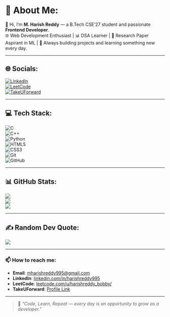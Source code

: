 # 💫 About Me:
👋 Hi, I’m **M. Harish Reddy** — a B.Tech CSE’27 student and passionate **Frontend Developer**.  
🌐 Web Development Enthusiast | 📊 DSA Learner | 📄 Research Paper Aspirant in ML | 🚀 Always building projects and learning something new every day.  

---

## 🌐 Socials:
[![LinkedIn](https://img.shields.io/badge/LinkedIn-%230077B5.svg?logo=linkedin&logoColor=white)](https://www.linkedin.com/in/harishreddy995/)  
[![LeetCode](https://img.shields.io/badge/LeetCode-%23FFA116.svg?logo=leetcode&logoColor=white)](https://leetcode.com/u/harishreddy_bobby/)  
[![TakeUForward](https://img.shields.io/badge/TakeUForward-%23000000.svg?logo=readme&logoColor=white)](https://takeuforward.org/plus/profile/harishreddy_bobby)

---

## 💻 Tech Stack:
![C](https://img.shields.io/badge/C-%2300599C.svg?logo=c&logoColor=white)  
![C++](https://img.shields.io/badge/C++-%2300599C.svg?logo=c%2B%2B&logoColor=white)  
![Python](https://img.shields.io/badge/Python-%233776AB.svg?logo=python&logoColor=white)  
![HTML5](https://img.shields.io/badge/HTML5-%23E34F26.svg?logo=html5&logoColor=white)  
![CSS3](https://img.shields.io/badge/CSS3-%231572B6.svg?logo=css3&logoColor=white)  
![Git](https://img.shields.io/badge/Git-%23F05033.svg?logo=git&logoColor=white)  
![GitHub](https://img.shields.io/badge/GitHub-%23121011.svg?logo=github&logoColor=white)

---

## 📊 GitHub Stats:
![](https://github-readme-stats.vercel.app/api?username=harishreddy-bobby&theme=radical&hide_border=false&include_all_commits=true&count_private=true)  
![](https://github-readme-streak-stats.herokuapp.com/?user=harishreddy-bobby&theme=radical&hide_border=false)  
![](https://github-readme-stats.vercel.app/api/top-langs/?username=harishreddy-bobby&theme=radical&hide_border=false&layout=compact)

---

## ✍️ Random Dev Quote:
![](https://quotes-github-readme.vercel.app/api?type=horizontal&theme=radical)

---

### 📫 How to reach me:
- **Email**: mharishreddy995@gmail.com  
- **LinkedIn**: [linkedin.com/in/harishreddy995](https://www.linkedin.com/in/harishreddy995/)  
- **LeetCode**: [leetcode.com/u/harishreddy_bobby/](https://leetcode.com/u/harishreddy_bobby/)  
- **TakeUForward**: [Profile Link](https://takeuforward.org/plus/profile/harishreddy_bobby)

---

> 🚀 _"Code, Learn, Repeat — every day is an opportunity to grow as a developer."_
